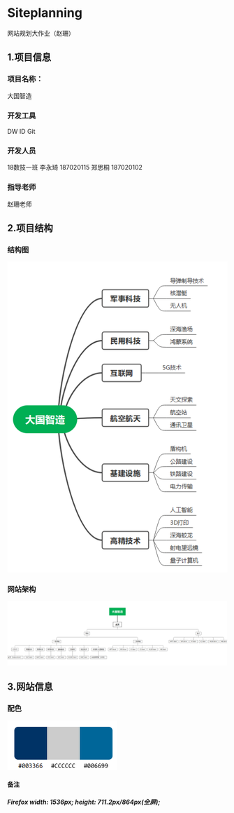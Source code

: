 # Siteplanning
网站规划大作业（赵珊）

## 1.项目信息
### 项目名称：
大国智造
### 开发工具
DW ID  Git
### 开发人员
18数技一班 李永琦 187020115 郑思桐 187020102
### 指导老师
赵珊老师
## 2.项目结构
### 结构图
![结构图](大国智造.png)
### 网站架构
![结构图](大国智造架构图.png)
## 3.网站信息
### 配色
![网站配色](网站配色.png)

#### 备注
##### Firefox width: 1536px; height: 711.2px/864px(全屏);
